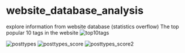 # website_database_analysis
explore information from website database (statistics overflow)
The top popular 10 tags in the website
![top10tags](https://cloud.githubusercontent.com/assets/8493530/9839210/021bc622-5a40-11e5-9575-36c2c7c8a3fa.png)


![posttypes](https://cloud.githubusercontent.com/assets/8493530/9839209/0219f856-5a40-11e5-8391-914a5f114b89.png)
![posttypes_score](https://cloud.githubusercontent.com/assets/8493530/9839208/02188c1e-5a40-11e5-8760-d26b263db9de.png)
![posttypes_score2](https://cloud.githubusercontent.com/assets/8493530/9839211/021e545a-5a40-11e5-8334-6a429f7768be.png)

